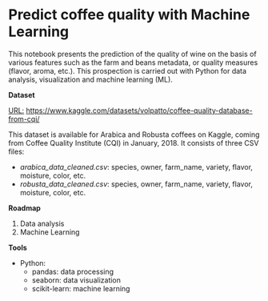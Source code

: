 # Predict coffee quality with Machine Learning

This notebook presents the prediction of the quality of wine on the basis of various features such as the farm and beans metadata, or quality measures (flavor, aroma, etc.). This prospection is carried out with Python for data analysis, visualization and machine learning (ML).

**Dataset**

<u>URL:</u> https://www.kaggle.com/datasets/volpatto/coffee-quality-database-from-cqi/

This dataset is available for Arabica and Robusta coffees on Kaggle, coming from Coffee Quality Institute (CQI) in January, 2018. It consists of three CSV files:
 - *arabica_data_cleaned.csv*: species, owner, farm_name, variety, flavor, moisture, color, etc.
 - *robusta_data_cleaned.csv*: species, owner, farm_name, variety, flavor, moisture, color, etc.

**Roadmap**
1. Data analysis
2. Machine Learning

**Tools**
- Python: 
    - pandas: data processing
    - seaborn: data visualization
    - scikit-learn: machine learning
